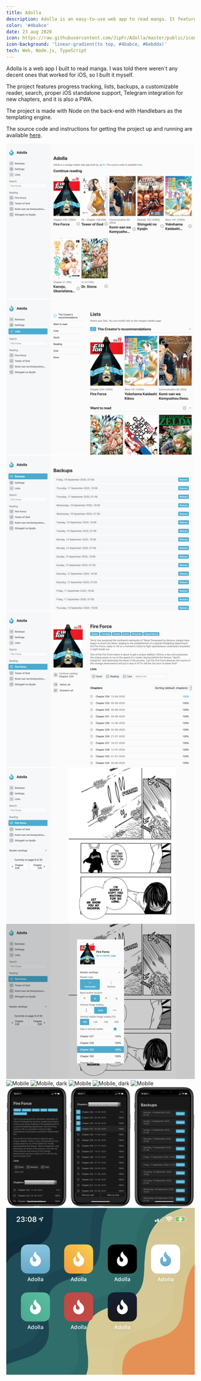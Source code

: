 ```yaml
---
title: Adolla
description: Adolla is an easy-to-use web app to read manga. It features progress, a customizable reader, backups, and more.
color: '#4babce'
date: 23 aug 2020
icon: https://raw.githubusercontent.com/JipFr/Adolla/master/public/icon.png
icon-background: 'linear-gradient(to top, #4babce, #6ebdda)'
tech: Web, Node.js, TypeScript
---
```


Adolla is a web app I built to read manga. I was told there weren't any decent ones that worked for iOS, so I built it myself.

The project features progress tracking, lists, backups, a customizable reader, search, proper iOS standalone support, Telegram integration for new chapters, and it is also a PWA.

The project is made with Node on the back-end with Handlebars as the templating engine. 

The source code and instructions for getting the project up and running are available [here](https://github.com/JipFr/Adolla).

![Image of the home page](https://raw.githubusercontent.com/JipFr/jipfr/master/screenshots/adolla/0.png)
![Lists page](https://raw.githubusercontent.com/JipFr/jipfr/master/screenshots/adolla/1.png)
![Backups page](https://raw.githubusercontent.com/JipFr/jipfr/master/screenshots/adolla/2.png)
![Manga page](https://raw.githubusercontent.com/JipFr/jipfr/master/screenshots/adolla/3.png)
![Reader page](https://raw.githubusercontent.com/JipFr/jipfr/master/screenshots/adolla/4.png)
![Reader with overlay](https://raw.githubusercontent.com/JipFr/jipfr/master/screenshots/adolla/5.png)
![Mobile](https://raw.githubusercontent.com/JipFr/jipfr/master/screenshots/adolla/mobile_0_light.png)
![Mobile, dark](https://raw.githubusercontent.com/JipFr/jipfr/master/screenshots/adolla/mobile_0_dark.png)
![Mobile](https://raw.githubusercontent.com/JipFr/jipfr/master/screenshots/adolla/mobile_1_light.png)
![Mobile, dark](https://raw.githubusercontent.com/JipFr/jipfr/master/screenshots/adolla/mobile_1_dark.png)
![Mobile](https://raw.githubusercontent.com/JipFr/jipfr/master/screenshots/adolla/mobile_2_light.png)
![Mobile, dark](https://raw.githubusercontent.com/JipFr/jipfr/master/screenshots/adolla/mobile_2_dark.png)
![Alternative app icons on iOS](https://raw.githubusercontent.com/JipFr/jipfr/master/screenshots/adolla/icons.jpg)

